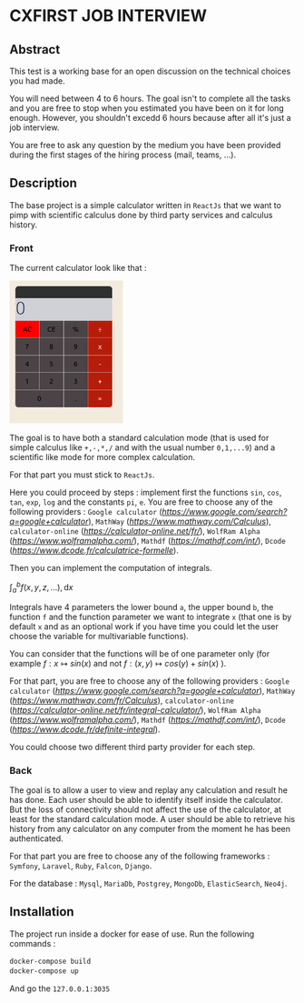 # CXFIRST JOB INTERVIEW

## Abstract

This test is a working base for an open discussion on the technical choices you had made.

You will need between 4 to 6 hours. The goal isn't to complete all the tasks and you are free to stop when you estimated you have been on it for long enough. However, you shouldn't excedd 6 hours because after all it's just a job interview.

You are free to ask any question by the medium you have been provided during the first stages of the hiring process (mail, teams, ...).

## Description

The base project is a simple calculator written in `ReactJs` that we want to pimp with scientific calculus done by third party services and calculus history.

### Front

The current calculator look like that :

<img src="public/assests/standard_calculator.png" alt="drawing" width="200"/>

The goal is to have both a standard calculation mode (that is used for simple calculus like `+,-,*,/`  and with the usual number `0,1,...9`) and a scientific like mode for more complex calculation.

For that part you must stick to `ReactJs`.

Here you could proceed by steps : implement first the functions `sin`, `cos`, `tan`, `exp`, `log` and the constants `pi`, `e`. 
You are free to choose any of the following providers : `Google calculator` (*https://www.google.com/search?q=google+calculator*), `MathWay` (*https://www.mathway.com/Calculus*), `calculator-online` (*https://calculator-online.net/fr/*), `WolfRam Alpha` (*https://www.wolframalpha.com/*), `Mathdf` (*https://mathdf.com/int/*), `Dcode` (*https://www.dcode.fr/calculatrice-formelle*).

Then you can implement the computation of integrals. 

$\int_a^b f(x, y, z, ...),\mathrm{d}x$

Integrals have 4 parameters the lower bound `a`, the upper bound `b`, the function `f` and the function parameter we want to integrate `x` (that one is by default `x` and as an optional work if you have time you could let the user choose the variable for multivariable functions).

You can consider that the functions will be of one parameter only (for example $f: x ↦ sin(x)$ and not $f: (x,y) ↦ cos(y) + sin(x)$ ).

For that part, you are free to choose any of the following providers : `Google calculator` (*https://www.google.com/search?q=google+calculator*), `MathWay` (*https://www.mathway.com/fr/Calculus*), `calculator-online` (*https://calculator-online.net/fr/integral-calculator/*), `WolfRam Alpha` (*https://www.wolframalpha.com/*), `Mathdf` (*https://mathdf.com/int/*), `Dcode` (*https://www.dcode.fr/definite-integral*).

You could choose two different third party provider for each step.

### Back

The goal is to allow a user to view and replay any calculation and result he has done. Each user should be able to identify itself inside the calculator. But the loss of connectivity should not affect the use of the calculator, at least for the standard calculation mode.
A user should be able to retrieve his history from any calculator on any computer from the moment he has been authenticated.

For that part you are free to choose any of the following frameworks : `Symfony`, `Laravel`, `Ruby`, `Falcon`, `Django`.

For the database : `Mysql`, `MariaDb`, `Postgrey`, `MongoDb`, `ElasticSearch`, `Neo4j`.

## Installation

The project run inside a docker for ease of use. Run the following commands : 
```bash
docker-compose build
docker-compose up
```

And go the `127.0.0.1:3035`